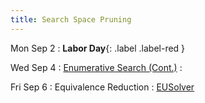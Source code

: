 ```yaml
---
title: Search Space Pruning
---
```


Mon Sep 2
: **Labor Day**{: .label .label-red }

Wed Sep 4
: [Enumerative Search (Cont.)](../lectures/lecture03-enumeration.pdf)
  : []()

Fri Sep 6
: Equivalence Reduction
  : [EUSolver](https://www.cis.upenn.edu/~alur/Tacas17.pdf)
